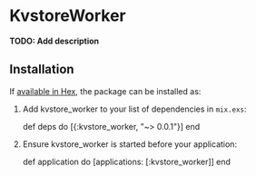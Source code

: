 # KvstoreWorker

**TODO: Add description**

## Installation

If [available in Hex](https://hex.pm/docs/publish), the package can be installed as:

  1. Add kvstore_worker to your list of dependencies in `mix.exs`:

        def deps do
          [{:kvstore_worker, "~> 0.0.1"}]
        end

  2. Ensure kvstore_worker is started before your application:

        def application do
          [applications: [:kvstore_worker]]
        end

